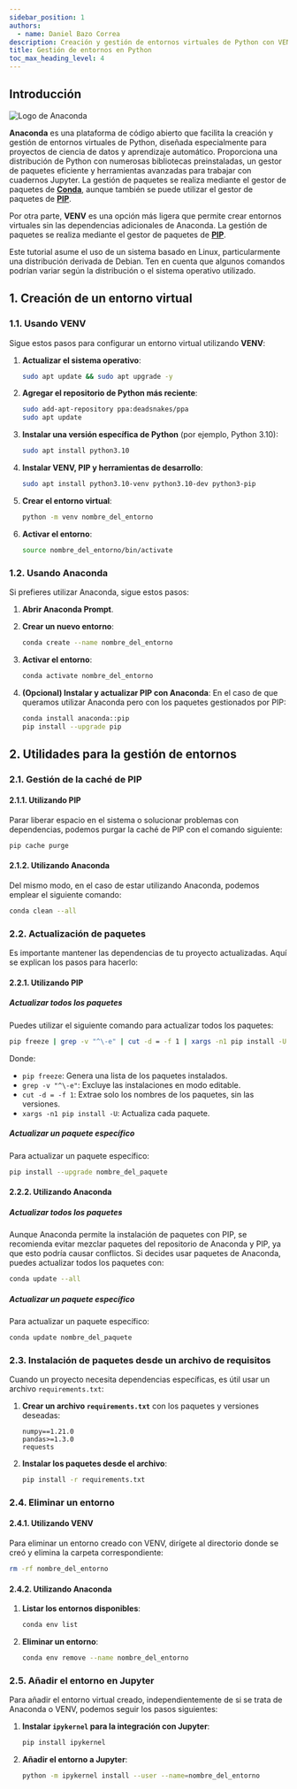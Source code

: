 ```yaml
---
sidebar_position: 1  
authors:
  - name: Daniel Bazo Correa  
description: Creación y gestión de entornos virtuales de Python con VENV y Anaconda.  
title: Gestión de entornos en Python  
toc_max_heading_level: 4  
---
```


## Introducción

![Logo de Anaconda](https://th.bing.com/th/id/R.7b4ee475a8fa6657174bc8477be3df41?rik=7C3cFBxzAcC5Xw&pid=ImgRaw&r=0)

**Anaconda** es una plataforma de código abierto que facilita la creación y gestión de entornos virtuales de Python, diseñada especialmente para proyectos de ciencia de datos y aprendizaje automático. Proporciona una distribución de Python con numerosas bibliotecas preinstaladas, un gestor de paquetes eficiente y herramientas avanzadas para trabajar con cuadernos Jupyter. La gestión de paquetes se realiza mediante el gestor de paquetes de [**Conda**](https://anaconda.org/anaconda/repo), aunque también se puede utilizar el gestor de paquetes de [**PIP**](https://pypi.org/).

Por otra parte, **VENV** es una opción más ligera que permite crear entornos virtuales sin las dependencias adicionales de Anaconda. La gestión de paquetes se realiza mediante el gestor de paquetes de [**PIP**](https://pypi.org/).

Este tutorial asume el uso de un sistema basado en Linux, particularmente una distribución derivada de Debian. Ten en cuenta que algunos comandos podrían variar según la distribución o el sistema operativo utilizado.

## 1. Creación de un entorno virtual

### 1.1. Usando VENV

Sigue estos pasos para configurar un entorno virtual utilizando **VENV**:

1. **Actualizar el sistema operativo**:

   ```bash
   sudo apt update && sudo apt upgrade -y
   ```

2. **Agregar el repositorio de Python más reciente**:

   ```bash
   sudo add-apt-repository ppa:deadsnakes/ppa
   sudo apt update
   ```

3. **Instalar una versión específica de Python** (por ejemplo, Python 3.10):

   ```bash
   sudo apt install python3.10
   ```

4. **Instalar VENV, PIP y herramientas de desarrollo**:

   ```bash
   sudo apt install python3.10-venv python3.10-dev python3-pip
   ```

5. **Crear el entorno virtual**:

   ```bash
   python -m venv nombre_del_entorno
   ```

6. **Activar el entorno**:

   ```bash
   source nombre_del_entorno/bin/activate
   ```

### 1.2. Usando Anaconda

Si prefieres utilizar Anaconda, sigue estos pasos:

1. **Abrir Anaconda Prompt**.

2. **Crear un nuevo entorno**:

   ```bash
   conda create --name nombre_del_entorno
   ```

3. **Activar el entorno**:

   ```bash
   conda activate nombre_del_entorno
   ```

4. **(Opcional) Instalar y actualizar PIP con Anaconda**: En el caso de que queramos utilizar Anaconda pero con los paquetes gestionados por PIP:

   ```bash
   conda install anaconda::pip
   pip install --upgrade pip
   ```

## 2. Utilidades para la gestión de entornos

### 2.1. Gestión de la caché de PIP

#### 2.1.1. Utilizando PIP

Parar liberar espacio en el sistema o solucionar problemas con dependencias, podemos purgar la caché de PIP con el comando siguiente:

```bash
pip cache purge
```

#### 2.1.2. Utilizando Anaconda

Del mismo modo, en el caso de estar utilizando Anaconda, podemos emplear el siguiente comando:

```bash
conda clean --all
```

### 2.2. Actualización de paquetes

Es importante mantener las dependencias de tu proyecto actualizadas. Aquí se explican los pasos para hacerlo:

#### 2.2.1. Utilizando PIP

##### Actualizar todos los paquetes

Puedes utilizar el siguiente comando para actualizar todos los paquetes:

```bash
pip freeze | grep -v "^\-e" | cut -d = -f 1 | xargs -n1 pip install -U
```

Donde:
- `pip freeze`: Genera una lista de los paquetes instalados.
- `grep -v "^\-e"`: Excluye las instalaciones en modo editable.
- `cut -d = -f 1`: Extrae solo los nombres de los paquetes, sin las versiones.
- `xargs -n1 pip install -U`: Actualiza cada paquete.

##### Actualizar un paquete específico

Para actualizar un paquete específico:

```bash
pip install --upgrade nombre_del_paquete
```

#### 2.2.2. Utilizando Anaconda

##### Actualizar todos los paquetes

Aunque Anaconda permite la instalación de paquetes con PIP, se recomienda evitar mezclar paquetes del repositorio de Anaconda y PIP, ya que esto podría causar conflictos. Si decides usar paquetes de Anaconda, puedes actualizar todos los paquetes con:

```bash
conda update --all
```

##### Actualizar un paquete específico

Para actualizar un paquete específico:

```bash
conda update nombre_del_paquete
```

### 2.3. Instalación de paquetes desde un archivo de requisitos

Cuando un proyecto necesita dependencias específicas, es útil usar un archivo `requirements.txt`:

1. **Crear un archivo `requirements.txt`** con los paquetes y versiones deseadas:

   ```plaintext
   numpy==1.21.0
   pandas>=1.3.0
   requests
   ```

2. **Instalar los paquetes desde el archivo**:

   ```bash
   pip install -r requirements.txt
   ```

### 2.4. Eliminar un entorno

#### 2.4.1. Utilizando VENV

Para eliminar un entorno creado con VENV, dirígete al directorio donde se creó y elimina la carpeta correspondiente:

```bash
rm -rf nombre_del_entorno
```

#### 2.4.2. Utilizando Anaconda

1. **Listar los entornos disponibles**:

   ```bash
   conda env list
   ```

2. **Eliminar un entorno**:

   ```bash
   conda env remove --name nombre_del_entorno
   ```

### 2.5. Añadir el entorno en Jupyter

Para añadir el entorno virtual creado, independientemente de si se trata de Anaconda o VENV, podemos seguir los pasos siguientes:

1. **Instalar `ipykernel` para la integración con Jupyter**:

   ```bash
   pip install ipykernel
   ```

2. **Añadir el entorno a Jupyter**:

   ```bash
   python -m ipykernel install --user --name=nombre_del_entorno
   ```